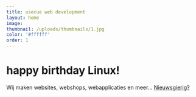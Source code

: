 ```yaml
---
title: usecue web development
layout: home
image:
thumbnail: /uploads/thumbnails/1.jpg
color: '#ffffff'
order: 1
---
```



# happy birthday Linux!

Wij maken websites, webshops, webapplicaties en meer... [Nieuwsgierig?](/contact)